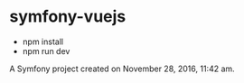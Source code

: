 symfony-vuejs
=============

* npm install
* npm run dev

A Symfony project created on November 28, 2016, 11:42 am.
